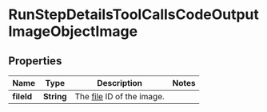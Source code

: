 

# RunStepDetailsToolCallsCodeOutputImageObjectImage


## Properties

Name | Type | Description | Notes
------------ | ------------- | ------------- | -------------
**fileId** | **String** | The [file](/docs/api-reference/files) ID of the image. | 



